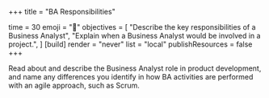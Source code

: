 +++
title = "BA Responsibilities"

time = 30
emoji = "🤖"
objectives = [
    "Describe the key responsibilities of a Business Analyst",
    "Explain when a Business Analyst would be involved in a project.",
]
[build]
  render = "never"
  list = "local"
  publishResources = false
+++

Read about and describe the Business Analyst role in product development, and name any differences you identify in how BA activities are performed with an agile approach, such as Scrum.
